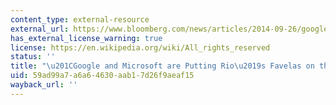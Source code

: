 ```yaml
---
content_type: external-resource
external_url: https://www.bloomberg.com/news/articles/2014-09-26/google-and-microsoft-are-putting-rio-s-favelas-on-the-map
has_external_license_warning: true
license: https://en.wikipedia.org/wiki/All_rights_reserved
status: ''
title: "\u201CGoogle and Microsoft are Putting Rio\u2019s Favelas on the Map.\u201D"
uid: 59ad99a7-a6a6-4630-aab1-7d26f9aeaf15
wayback_url: ''
---
```

